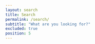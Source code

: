 ```yaml
---
layout: search
title: Search
permalink: /search/
subtitle: "What are you looking for?"
excluded: true
position: 5
---
```

